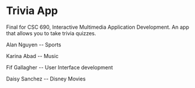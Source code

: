 # Trivia App 
Final for CSC 690, Interactive Multimedia Application Development. An app that allows you to take trivia quizzes. 
 

Alan Nguyen -- Sports 

Karina Abad -- Music 

Fif Gallagher -- User Interface development

Daisy Sanchez -- Disney Movies
